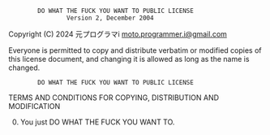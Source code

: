            DO WHAT THE FUCK YOU WANT TO PUBLIC LICENSE
                    Version 2, December 2004

 Copyright (C) 2024 元プログラマi <moto.programmer.i@gmail.com>

 Everyone is permitted to copy and distribute verbatim or modified
 copies of this license document, and changing it is allowed as long
 as the name is changed.

            DO WHAT THE FUCK YOU WANT TO PUBLIC LICENSE
   TERMS AND CONDITIONS FOR COPYING, DISTRIBUTION AND MODIFICATION

  0. You just DO WHAT THE FUCK YOU WANT TO.

